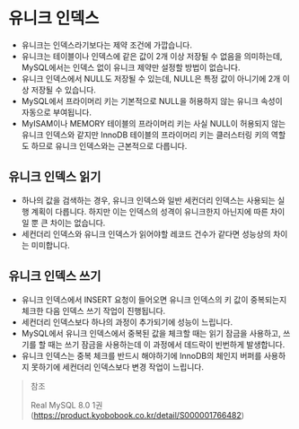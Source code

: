 # 유니크 인덱스

* 유니크는 인덱스라기보다는 제약 조건에 가깝습니다.
* 유니크는 테이블이나 인덱스에 같은 값이 2개 이상 저장될 수 없음을 의미하는데, MySQL에서는 인덱스 없이 유니크 제약만 설정할 방법이 없습니다.
* 유니크 인덱스에서 NULL도 저장될 수 있는데, NULL은 특정 값이 아니기에 2개 이상 저장될 수 있습니다.
* MySQL에서 프라이머리 키는 기본적으로 NULL을 허용하지 않는 유니크 속성이 자동으로 부여됩니다.
* MyISAM이나 MEMORY 테이블의 프라이머리 키는 사실 NULL이 허용되지 않는 유니크 인덱스와 같지만 InnoDB 테이블의 프라이머리 키는 클러스터링 키의 역할도 하므로 유니크 인덱스와는 근본적으로 다릅니다.

## 유니크 인덱스 읽기

* 하나의 값을 검색하는 경우, 유니크 인덱스와 일반 세컨더리 인덱스는 사용되는 실행 계획이 다릅니다. 하지만 이는 인덱스의 성격이 유니크한지 아닌지에 따른 차이일 뿐 큰 차이는 없습니다.
* 세컨더리 인덱스와 유니크 인덱스가 읽어야할 레코드 건수가 같다면 성능상의 차이는 미미합니다.

## 유니크 인덱스 쓰기

* 유니크 인덱스에서 INSERT 요청이 들어오면 유니크 인덱스의 키 값이 중복되는지 체크한 다음 인덱스 쓰기 작업이 진행됩니다.
* 세컨더리 인덱스보다 하나의 과정이 추가되기에 성능이 느립니다.
* MySQL에서 유니크 인덱스에서 중복된 값을 체크할 때는 읽기 잠금을 사용하고, 쓰기를 할 때는 쓰기 잠금을 사용하는데 이 과정에서 데드락이 빈번하게 발생합니다.
* 유니크 인덱스는 중복 체크를 반드시 해야하기에 InnoDB의 체인지 버퍼를 사용하지 못하기에 세컨더리 인덱스보다 변경 작업이 느립니다. 


> 참조
>
> Real MySQL 8.0 1권(https://product.kyobobook.co.kr/detail/S000001766482)